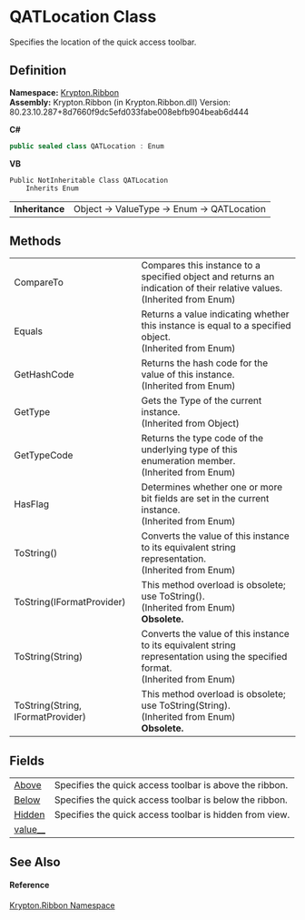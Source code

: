 # QATLocation Class


Specifies the location of the quick access toolbar.



## Definition
**Namespace:** <a href="1e9bc734-cff9-e9b8-f013-94cdac669794.md">Krypton.Ribbon</a>  
**Assembly:** Krypton.Ribbon (in Krypton.Ribbon.dll) Version: 80.23.10.287+8d7660f9dc5efd033fabe008ebfb904beab6d444

**C#**
``` C#
public sealed class QATLocation : Enum
```
**VB**
``` VB
Public NotInheritable Class QATLocation
	Inherits Enum
```

<table><tr><td><strong>Inheritance</strong></td><td>Object  →  ValueType  →  Enum  →  QATLocation</td></tr>
</table>



## Methods
<table>
<tr>
<td>CompareTo</td>
<td>Compares this instance to a specified object and returns an indication of their relative values.<br />(Inherited from Enum)</td></tr>
<tr>
<td>Equals</td>
<td>Returns a value indicating whether this instance is equal to a specified object.<br />(Inherited from Enum)</td></tr>
<tr>
<td>GetHashCode</td>
<td>Returns the hash code for the value of this instance.<br />(Inherited from Enum)</td></tr>
<tr>
<td>GetType</td>
<td>Gets the Type of the current instance.<br />(Inherited from Object)</td></tr>
<tr>
<td>GetTypeCode</td>
<td>Returns the type code of the underlying type of this enumeration member.<br />(Inherited from Enum)</td></tr>
<tr>
<td>HasFlag</td>
<td>Determines whether one or more bit fields are set in the current instance.<br />(Inherited from Enum)</td></tr>
<tr>
<td>ToString()</td>
<td>Converts the value of this instance to its equivalent string representation.<br />(Inherited from Enum)</td></tr>
<tr>
<td>ToString(IFormatProvider)</td>
<td>This method overload is obsolete; use ToString().<br />(Inherited from Enum)<br /><strong>Obsolete.</strong></td></tr>
<tr>
<td>ToString(String)</td>
<td>Converts the value of this instance to its equivalent string representation using the specified format.<br />(Inherited from Enum)</td></tr>
<tr>
<td>ToString(String, IFormatProvider)</td>
<td>This method overload is obsolete; use ToString(String).<br />(Inherited from Enum)<br /><strong>Obsolete.</strong></td></tr>
</table>

## Fields
<table>
<tr>
<td><a href="27535595-c315-e21a-5de0-54a3fabb102f.md">Above</a></td>
<td>Specifies the quick access toolbar is above the ribbon.</td></tr>
<tr>
<td><a href="03868f31-b7b4-a0e8-a225-2e6d726f4c49.md">Below</a></td>
<td>Specifies the quick access toolbar is below the ribbon.</td></tr>
<tr>
<td><a href="f5c5a955-9f27-29fc-c263-8e2a0c83854c.md">Hidden</a></td>
<td>Specifies the quick access toolbar is hidden from view.</td></tr>
<tr>
<td><a href="62a7febc-bd04-5e1e-e141-f68d2c8236d9.md">value__</a></td>
<td> </td></tr>
</table>

## See Also


#### Reference
<a href="1e9bc734-cff9-e9b8-f013-94cdac669794.md">Krypton.Ribbon Namespace</a>  
